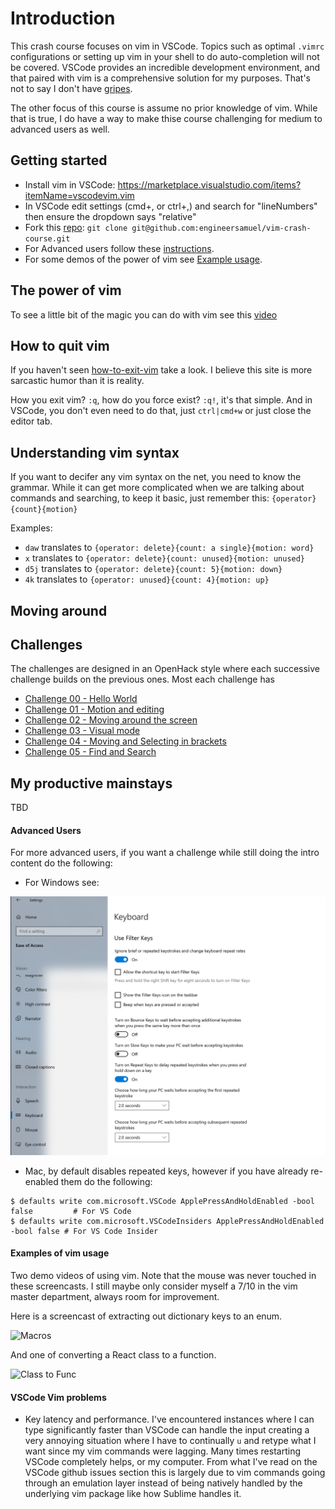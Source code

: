 # Introduction

This crash course focuses on vim in VSCode.  Topics such as optimal `.vimrc` configurations or setting up vim in your shell to do auto-completion will not be covered.  VSCode provides an incredible development environment, and that paired with vim is a comprehensive solution for my purposes.  That's not to say I don't have [gripes](#vscode-vim-problems).

The other focus of this course is assume no prior knowledge of vim.  While that is true, I do have a way to make thise course challenging for medium to advanced users as well.

## Getting started

* Install vim in VSCode: https://marketplace.visualstudio.com/items?itemName=vscodevim.vim
* In VSCode edit settings (cmd+, or ctrl+,) and search for "lineNumbers" then ensure the dropdown says "relative"
* Fork this [repo](https://aka.ms/vimcrashcourse): `git clone git@github.com:engineersamuel/vim-crash-course.git`
* For Advanced users follow these [instructions](./#advanced-users).
* For some demos of the power of vim see [Example usage](./#example-usage).

## The power of vim

To see a little bit of the magic you can do with vim see this [video](./media/vim_macros.mp4)

## How to quit vim

If you haven't seen [how-to-exit-vim](https://github.com/hakluke/how-to-exit-vim) take a look.  I believe this site is more sarcastic humor than it is reality.

How you exit vim? `:q`, how do you force exist? `:q!`, it's that simple.  And in VSCode, you don't even need to do that, just `ctrl|cmd+w` or just close the editor tab.

## Understanding vim syntax

If you want to decifer any vim syntax on the net, you need to know the grammar.  While it can get more complicated when we are talking about commands and searching, to keep it basic, just remember this: `{operator}{count}{motion}`

Examples:
* `daw` translates to `{operator: delete}{count: a single}{motion: word}`
* `x` translates to `{operator: delete}{count: unused}{motion: unused}`
* `d5j` translates to `{operator: delete}{count: 5}{motion: down}`
* `4k` translates to `{operator: unused}{count: 4}{motion: up}`

## Moving around

## Challenges

The challenges are designed in an OpenHack style where each successive challenge builds on the previous ones.  Most each challenge has 

* [Challenge 00 - Hello World](./challenges/challenge00.md)
* [Challenge 01 - Motion and editing](./challenges/challenge01.md)
* [Challenge 02 - Moving around the screen](./challenges/challenge02.md)
* [Challenge 03 - Visual mode](./challenges/challenge03.md)
* [Challenge 04 - Moving and Selecting in brackets](./challenges/challenge04.md)
* [Challenge 05 - Find and Search](./challenges/challenge05.md)

## My productive mainstays

TBD

#### Advanced Users

For more advanced users, if you want a challenge while still doing the intro content do the following:
* For Windows see:

![image](./media/windows_disable_repeated_keys.png)

* Mac, by default disables repeated keys, however if you have already re-enabled them do the following:
```
$ defaults write com.microsoft.VSCode ApplePressAndHoldEnabled -bool false         # For VS Code
$ defaults write com.microsoft.VSCodeInsiders ApplePressAndHoldEnabled -bool false # For VS Code Insider
```

#### Examples of vim usage

Two demo videos of using vim.  Note that the mouse was never touched in these screencasts.  I still maybe only consider myself a 7/10 in the vim master department, always room for improvement.

Here is a screencast of extracting out dictionary keys to an enum.

![Macros](media/vim_macros.gif)

And one of converting a React class to a function.

![Class to Func](media/class_to_func.gif)

#### VSCode Vim problems

* Key latency and performance.  I've encountered instances where I can type significantly faster than VSCode can handle the input creating a very annoying situation where I have to continually `u` and retype what I want since my vim commands were lagging.  Many times restarting VSCode completely helps, or my computer.  From what I've read on the VSCode github issues section this is largely due to vim commands going through an emulation layer instead of being natively handled by the underlying vim package like how Sublime handles it.
